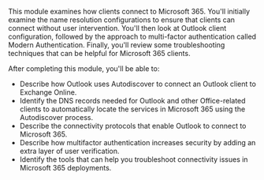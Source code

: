 This module examines how clients connect to Microsoft 365. You'll initially examine the name resolution configurations to ensure that clients can connect without user intervention. You'll then look at Outlook client configuration, followed by the approach to multi-factor authentication called Modern Authentication. Finally, you'll review some troubleshooting techniques that can be helpful for Microsoft 365 clients.

After completing this module, you'll be able to:

 -  Describe how Outlook uses Autodiscover to connect an Outlook client to Exchange Online.
 -  Identify the DNS records needed for Outlook and other Office-related clients to automatically locate the services in Microsoft 365 using the Autodiscover process.
 -  Describe the connectivity protocols that enable Outlook to connect to Microsoft 365.
 -  Describe how multifactor authentication increases security by adding an extra layer of user verification.
 -  Identify the tools that can help you troubleshoot connectivity issues in Microsoft 365 deployments.
